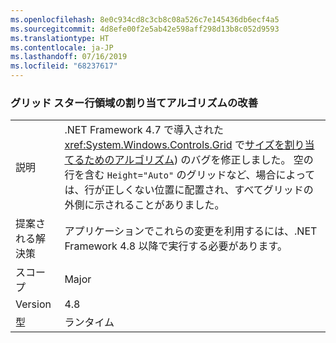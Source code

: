 ```yaml
---
ms.openlocfilehash: 8e0c934cd8c3cb8c08a526c7e145436db6ecf4a5
ms.sourcegitcommit: 4d8efe00f2e5ab42e598aff298d13b8c052d9593
ms.translationtype: HT
ms.contentlocale: ja-JP
ms.lasthandoff: 07/16/2019
ms.locfileid: "68237617"
---
```

### <a name="improvements-to-grid-star-rows-space-allocating-algorithm"></a>グリッド スター行領域の割り当てアルゴリズムの改善

|   |   |
|---|---|
|説明|.NET Framework 4.7 で導入された <xref:System.Windows.Controls.Grid> で[サイズを割り当てるためのアルゴリズム](https://github.com/Microsoft/dotnet/blob/master/Documentation/compatibility/wpf-grid-allocation-of-space-to-star-columns.md)) のバグを修正しました。  空の行を含む <code>Height=&quot;Auto&quot;</code> のグリッドなど、場合によっては、行が正しくない位置に配置され、すべてグリッドの外側に示されることがありました。|
|提案される解決策|アプリケーションでこれらの変更を利用するには、.NET Framework 4.8 以降で実行する必要があります。|
|スコープ|Major|
|Version|4.8|
|型|ランタイム|
